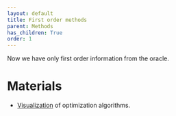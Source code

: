 ```yaml
---
layout: default
title: First order methods
parent: Methods
has_children: True
order: 1
---
```


Now we have only first order information from the oracle.

# Materials

* [Visualization](https://bl.ocks.org/EmilienDupont/aaf429be5705b219aaaf8d691e27ca87) of optimization algorithms.
